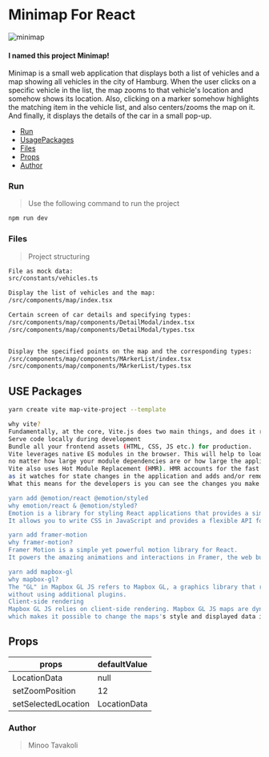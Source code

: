 
# Minimap For React

![minimap](https://imageupload.io/ib/tYll9Sh5MEQm18q_1691943250.png)

#### I named this project Minimap!

Minimap is a small web application that displays both a list of vehicles and a map showing all vehicles in the city of Hamburg.
When the user clicks on a specific vehicle in the list, the map zooms to that vehicle's location and somehow shows its location.
Also, clicking on a marker somehow highlights the matching item in the vehicle list, and also centers/zooms the map on it.
And finally, it displays the details of the car in a small pop-up.

- [Run](#Run)
- [UsagePackages](#UsePackages)
- [Files](#Files)
- [Props](#Props)
- [Author](#Author)

### Run

> Use the following command to run the project

```bash
npm run dev
```

### Files

> Project structuring

```bash
File as mock data:
src/constants/vehicles.ts

Display the list of vehicles and the map:
/src/components/map/index.tsx

Certain screen of car details and specifying types:
/src/components/map/components/DetailModal/index.tsx
/src/components/map/components/DetailModal/types.tsx


Display the specified points on the map and the corresponding types:
/src/components/map/components/MArkerList/index.tsx
/src/components/map/components/MArkerList/types.tsx
```

## USE Packages

```bash
yarn create vite map-vite-project --template

why vite?
Fundamentally, at the core, Vite.js does two main things, and does it really well:
Serve code locally during development
Bundle all your frontend assets (HTML, CSS, JS etc.) for production.
Vite leverages native ES modules in the browser. This will help to load your code instantly,
no matter how large your module dependencies are or how large the application code has become.
Vite also uses Hot Module Replacement (HMR). HMR accounts for the fast and effective part of Vite,
as it watches for state changes in the application and adds and/or removes modules while the application is running without prompting a full reload of the application.
What this means for the developers is you can see the changes you make to your code instantly right in your browser as you're coding.

yarn add @emotion/react @emotion/styled
why emotion/react & @emotion/styled?
Emotion is a library for styling React applications that provides a simple and efficient way to manage your styles.
It allows you to write CSS in JavaScript and provides a flexible API for styling your components.

yarn add framer-motion
why framer-motion?
Framer Motion is a simple yet powerful motion library for React.
It powers the amazing animations and interactions in Framer, the web builder for creative pros. Zero code, maximum speed.

yarn add mapbox-gl
why mapbox-gl?
The "GL" in Mapbox GL JS refers to Mapbox GL, a graphics library that renders 2D and 3D Mapbox maps as dynamic visual graphics with OpenGL in any compatible web browser,
without using additional plugins.
Client-side rendering
Mapbox GL JS relies on client-side rendering. Mapbox GL JS maps are dynamically rendered by combining vector tiles with style rules in the browser rather than on a server,
which makes it possible to change the maps's style and displayed data in response to user interaction.
```

## Props

| props               | defaultValue      |
| ------------------- | ----------------- |
| LocationData        | null              |
| setZoomPosition     | 12                |
| setSelectedLocation | LocationData      |

### Author

> Minoo Tavakoli
